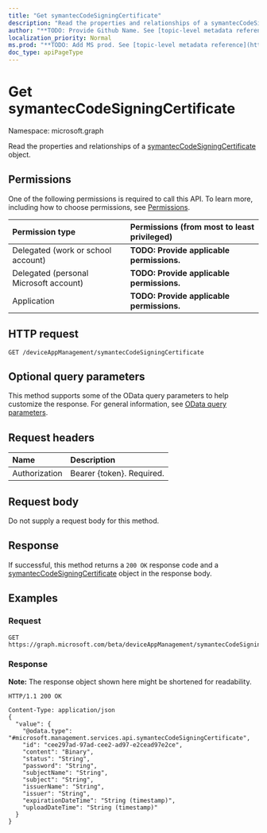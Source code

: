 ```yaml
---
title: "Get symantecCodeSigningCertificate"
description: "Read the properties and relationships of a symantecCodeSigningCertificate object."
author: "**TODO: Provide Github Name. See [topic-level metadata reference](https://msgo.azurewebsites.net/add/document/guidelines/metadata.html#topic-level-metadata)**"
localization_priority: Normal
ms.prod: "**TODO: Add MS prod. See [topic-level metadata reference](https://msgo.azurewebsites.net/add/document/guidelines/metadata.html#topic-level-metadata)**"
doc_type: apiPageType
---
```


# Get symantecCodeSigningCertificate
Namespace: microsoft.graph

Read the properties and relationships of a [symantecCodeSigningCertificate](../resources/symanteccodesigningcertificate.md) object.

## Permissions
One of the following permissions is required to call this API. To learn more, including how to choose permissions, see [Permissions](/graph/permissions-reference).

|Permission type|Permissions (from most to least privileged)|
|:---|:---|
|Delegated (work or school account)|**TODO: Provide applicable permissions.**|
|Delegated (personal Microsoft account)|**TODO: Provide applicable permissions.**|
|Application|**TODO: Provide applicable permissions.**|

## HTTP request

<!-- {
  "blockType": "ignored"
}
-->
``` http
GET /deviceAppManagement/symantecCodeSigningCertificate
```

## Optional query parameters
This method supports some of the OData query parameters to help customize the response. For general information, see [OData query parameters](/graph/query-parameters).

## Request headers
|Name|Description|
|:---|:---|
|Authorization|Bearer {token}. Required.|

## Request body
Do not supply a request body for this method.

## Response

If successful, this method returns a `200 OK` response code and a [symantecCodeSigningCertificate](../resources/symanteccodesigningcertificate.md) object in the response body.

## Examples

### Request
<!-- {
  "blockType": "request",
  "name": "get_symanteccodesigningcertificate"
}
-->
``` http
GET https://graph.microsoft.com/beta/deviceAppManagement/symantecCodeSigningCertificate
```


### Response
**Note:** The response object shown here might be shortened for readability.
<!-- {
  "blockType": "response",
  "truncated": true,
  "@odata.type": "microsoft.management.services.api.symantecCodeSigningCertificate"
}
-->
``` http
HTTP/1.1 200 OK

Content-Type: application/json
{
  "value": {
    "@odata.type": "#microsoft.management.services.api.symantecCodeSigningCertificate",
    "id": "cee297ad-97ad-cee2-ad97-e2cead97e2ce",
    "content": "Binary",
    "status": "String",
    "password": "String",
    "subjectName": "String",
    "subject": "String",
    "issuerName": "String",
    "issuer": "String",
    "expirationDateTime": "String (timestamp)",
    "uploadDateTime": "String (timestamp)"
  }
}
```

